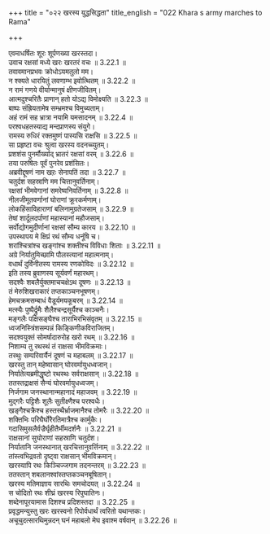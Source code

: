 +++
title = "०२२ खरस्य युद्धसिद्धता"
title_english = "022 Khara s army marches to Rama"

+++

एवमाधर्षितः शूरः शूर्पणख्या खरस्तदा।  
उवाच रक्षसां मध्ये खरः खरतरं वचः ॥ 3.22.1 ॥   
तवावमानप्रभवः क्रोधोऽयमतुलो मम।  
न श्क्यते धारयितुं लवणाम्भ इवोत्थितम् ॥ 3.22.2 ॥   
न रामं गणये वीर्यान्मानुषं क्षीणजीवितम्।  
आत्मदुश्चरितैः प्राणान् हतो योऽद्य विमोक्ष्यति ॥ 3.22.3 ॥   
बाष्पः संह्रियतामेष सम्भ्रमश्च विमुच्यताम्।  
अहं रामं सह भ्रात्रा नयामि यमसादनम् ॥ 3.22.4 ॥   
परश्वधहतस्याद्य मन्दप्राणस्य संयुगे।  
रामस्य रुधिरं रक्तमुष्णं पास्यसि राक्षसि ॥ 3.22.5 ॥   
सा प्रहृष्टा वचः श्रुत्वा खरस्य वदनच्च्युतम्।  
प्रशशंस पुनर्मौर्ख्याद् भ्रातरं रक्षसां वरम् ॥ 3.22.6 ॥   
तया परुषितः पूर्वं पुनरेव प्रशंसितः।  
अब्रवीद्दूषणं नाम खऱः सेनापतिं तदा ॥ 3.22.7 ॥   
चतुर्दश सहस्राणि मम चित्तानुवर्तिनाम्।  
रक्षसां भीमवेगानां समरेष्वनिवर्तिनाम् ॥ 3.22.8 ॥   
नीलजीमूतवर्णानां घोराणां क्रूरकर्मणाम्।  
लोकहिंसाविहाराणां बलिनामुग्रतेजसाम् ॥ 3.22.9 ॥   
तेषां शार्दूलदर्पाणां महास्यानां महौजसाम्।  
सर्वोद्योगमुदीर्णानां रक्षसां सौम्य कारय ॥ 3.22.10 ॥   
उपस्थापय मे क्षिप्रं रथं सौम्य धनूंषि च।  
शरांश्चित्रांश्च खङ्गांश्च शक्तीश्च विविधाः शिताः ॥ 3.22.11 ॥   
अग्रे निर्यातुमिच्छामि पौलस्त्यानां महात्मनाम्।  
वधार्थं दुर्विनीतस्य रामस्य रणकोविदः ॥ 3.22.12 ॥   
इति तस्य ब्रुवाणस्य सूर्यवर्णं महारथम्।  
सदश्वैः शबलैर्युक्तमाचचक्षेऽथ दूषणः ॥ 3.22.13 ॥   
तं मेरुशिखराकारं तप्तकाञ्चनभूषणम्।  
हेमचक्रमसम्बाधं वैडूर्यमयकूबरम् ॥ 3.22.14 ॥   
मत्स्यैः पुष्पैर्द्रुमैः शैलैश्चन्द्रसूर्यैश्च काञ्चनैः।  
मङ्गलैः पक्षिसङ्घैश्च ताराभिरभिसंवृतम् ॥ 3.22.15 ॥   
ध्वजनिस्त्रिंशसम्पन्नं किङ्किणीकविराजितम्।  
सदश्वयुक्तं सोमर्षादारुरोह खरो रथम् ॥ 3.22.16 ॥   
निशाम्य तु रथस्थं तं राक्षसा भीमविक्रमाः।  
तस्थुः सम्परिवार्यैनं दूषणं च महाबलम् ॥ 3.22.17 ॥   
खरस्तु तान् महेष्वासान् घोरवर्मायुधध्वजान्।  
निर्यातेत्यब्रमीद्धृष्टो रथस्थः सर्वराक्षसान् ॥ 3.22.18 ॥   
ततस्तद्राक्षसं सैन्यं घोरवर्मायुधध्वजम्।  
निर्जगाम जनस्थानान्महानादं महाजवम् ॥ 3.22.19 ॥   
मुद्गरैः पट्टिशैः शूलैः सुतीक्ष्णैश्च परश्वधैः।  
खङ्गैश्चक्रैश्च हस्तस्थैर्भ्राजमानैश्च तोमरैः ॥ 3.22.20 ॥   
शक्तिभिः परिघैर्घोरैरतिमात्रैश्च कार्मुकैः।  
गदासिमुसलैर्वज्रैर्घृहीतैर्भीमदर्शनैः ॥ 3.22.21 ॥   
राक्षसानां सुघोराणां सहस्राणि चतुर्दश।  
निर्यातानि जनस्थानात् खरचित्तानुवर्त्तिनाम् ॥ 3.22.22 ॥   
तांस्त्वभिद्रवतो दृष्ट्वा राक्षसान् भीमविक्रमान्।  
खरस्यापि रथः किञ्चिज्जगाम तदनन्तरम् ॥ 3.22.23 ॥   
ततस्तान् शबलानश्वांस्तप्तकञ्चनबूषितान्।  
खरस्य मतिमाज्ञाय सारथिः समचोदयत् ॥ 3.22.24 ॥   
स चोदितो रथः शीघ्रं खरस्य रिपुघातिनः।  
शब्देनापूरयामास दिशश्च प्रदिशस्तदा ॥ 3.22.25 ॥   
प्रवृद्धमन्युस्तु खरः खरस्वनो रिपोर्वधार्थं त्वरितो यथान्तकः।  
अचूचुदत्सारथिमुन्नदन् घनं महाबलो मेघ इवाश्म वर्षवान् ॥ 3.22.26 ॥   
